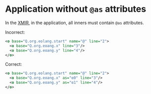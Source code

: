 # Application without `@as` attributes

In the [XMIR], in the application, all inners must contain `@as` attributes.

Incorrect:

```xml
<o base="Q.org.eolang.start" name="@" line="2">
  <o base="Q.org.eoang.x" line="3"/>
  <o base="Q.org.eoang.y" line="4"/>
</o>
```

Correct:

```xml
<o base="Q.org.eolang.start" name="@" line="2">
  <o base="Q.org.eoang.x" as="α0" line="3"/>
  <o base="Q.org.eoang.y" as="α1" line="4"/>
</o>
```

[XMIR]: https://news.eolang.org/2022-11-25-xmir-guide.html
